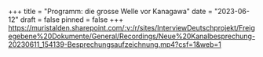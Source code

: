 +++
title = "Programm: die grosse Welle vor Kanagawa"
date = "2023-06-12"
draft = false
pinned = false
+++
https://muristalden.sharepoint.com/:v:/r/sites/InterviewDeutschprojekt/Freigegebene%20Dokumente/General/Recordings/Neue%20Kanalbesprechung-20230611_154139-Besprechungsaufzeichnung.mp4?csf=1&web=1